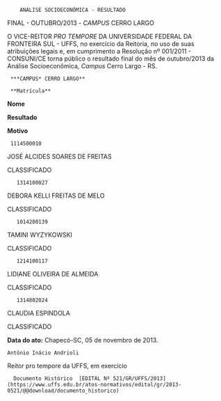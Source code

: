         ANÁLISE SOCIOECONÔMICA - RESULTADO  

FINAL - OUTUBRO/2013 *- CAMPUS* CERRO LARGO

 O VICE-REITOR *PRO TEMPORE* DA UNIVERSIDADE FEDERAL DA FRONTEIRA SUL - UFFS, no exercício da Reitoria, no uso de suas atribuições legais e, em cumprimento a Resolução nº 001/2011 - CONSUNI/CE torna público o resultado final do mês de outubro/2013 da Análise Socioeconômica, *Campus* Cerro Largo - RS.

     ***CAMPUS* CERRO LARGO**

     **Matrícula**

   **Nome**

   **Resultado**

   **Motivo**

     1114500010

   JOSÉ ALCIDES SOARES DE FREITAS

   CLASSIFICADO

       1314100027

   DEBORA KELLI FREITAS DE MELO

   CLASSIFICADO

       1014200139

   TAMINI WYZYKOWSKI

   CLASSIFICADO

       1214100117

   LIDIANE OLIVEIRA DE ALMEIDA

   CLASSIFICADO

       1314802024

   CLAUDIA ESPINDOLA

   CLASSIFICADO

        

  

   **Data do ato:** Chapecó-SC, 05 de novembro de 2013.   
 

    Antônio Inácio Andrioli    
 Reitor pro tempore da UFFS, em exercício 

      Documento Histórico  [EDITAL Nº 521/GR/UFFS/2013](https://www.uffs.edu.br/atos-normativos/edital/gr/2013-0521/@@download/documento_historico)     
      